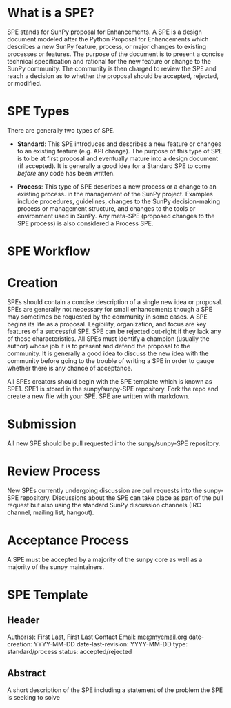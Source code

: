 # What is a SPE?
SPE stands for SunPy proposal for Enhancements. A SPE is a design document modeled after the Python Proposal for Enhancements which describes a new SunPy feature, process, or major changes to existing processes or features. The purpose of the document is to present a concise technical specification and rational for the new feature or change to the SunPy community. The community is then charged to review the SPE and reach a decision as to whether the proposal should be accepted, rejected, or modified.

# SPE Types
There are generally two types of SPE.

* **Standard**: This SPE introduces and describes a new feature or changes to an existing feature (e.g. API change). The purpose of this type of SPE is to be at first proposal and eventually mature into a design document (if accepted). It is generally a good idea for a Standard SPE to come _before_ any code has been written.

* **Process**: This type of SPE describes a new process or a change to an existing process. in the management of the SunPy project. Examples include procedures, guidelines, changes to the SunPy decision-making process or management structure, and changes to the tools or environment used in SunPy. Any meta-SPE (proposed changes to the SPE process) is also considered a Process SPE.

# SPE Workflow

# Creation
SPEs should contain a concise description of a single new idea or proposal. SPEs are generally not necessary for small enhancements though a SPE may sometimes be requested by the community in some cases. A SPE begins its life as a proposal. Legibility, organization, and focus are key features of a successful SPE. SPE can be rejected out-right if they lack any of those characteristics. All SPEs must identify a champion (usually the author) whose job it is to present and defend the proposal to the community. It is generally a good idea to discuss the new idea with the community before going to the trouble of writing a SPE in order to gauge whether there is any chance of acceptance. 

All SPEs creators should begin with the SPE template which is known as SPE1. SPE1 is stored in the sunpy/sunpy-SPE repository. Fork the repo and create a new file with your SPE. SPE are written with markdown.

# Submission
All new SPE should be pull requested into the sunpy/sunpy-SPE repository.

# Review Process
New SPEs currently undergoing discussion are pull requests into the sunpy-SPE repository. Discussions about the SPE can take place as part of the pull request but also using the standard SunPy discussion channels (IRC channel, mailing list, hangout). 

# Acceptance Process
A SPE must be accepted by a majority of the sunpy core as well as a majority of the sunpy maintainers.

# SPE Template

## Header
Author(s): First Last, First Last
Contact Email: me@myemail.org
date-creation: YYYY-MM-DD
date-last-revision: YYYY-MM-DD
type: standard/process
status: accepted/rejected

## Abstract
A short description of the SPE including a statement of the problem the SPE is seeking to solve

